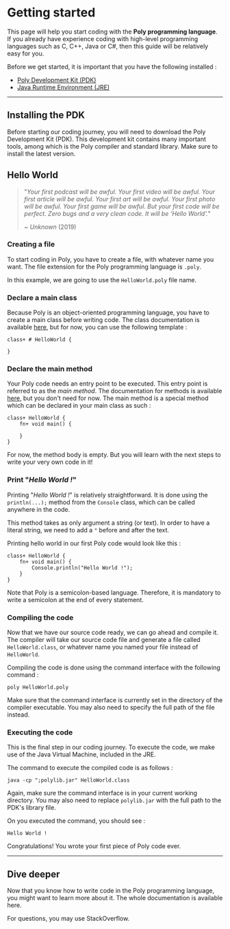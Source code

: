 # Getting started
This page will help you start coding with the **Poly programming language**.
If you already have experience coding with high-level programming languages such as C, C++, Java or C#,
then this guide will be relatively easy for you.

Before we get started, it is important that you have the following installed :
- [Poly Development Kit (PDK)](Poly-development-kit)
- [Java Runtime Environment (JRE)](https://www.java.com/)


---


## Installing the PDK
Before starting our coding journey, you will need to download the Poly Development Kit (PDK).
This development kit contains many important tools, among which is the Poly compiler and standard library.
Make sure to install the latest version.


## Hello World
> "_Your first podcast will be awful. Your first video will be awful.
> Your first article will be awful. Your first art will be awful.
> Your first photo will be awful. Your first game will be awful.
> But your first code will be perfect. Zero bugs and a very clean code.
> It will be 'Hello World'._"
> 
> ~ _Unknown_ (2019)


### Creating a file
To start coding in Poly, you have to create a file, with whatever name you want.
The file extension for the Poly programming language is `.poly`.

In this example, we are going to use the `HelloWorld.poly` file name.


### Declare a main class
Because Poly is an object-oriented programming language, you have to create a main class before writing code.
The class documentation is available [here](language/objects/Class.md), but for now, you can use the following template :
```poly
class+ # HelloWorld {
    
}
```


### Declare the main method
Your Poly code needs an entry point to be executed. This entry point is referred to as the _main method_.
The documentation for methods is available [here](language/objects/Method.md), but you don't need for now.
The main method is a special method which can be declared in your main class as such :
```poly
class+ HelloWorld {
    fn+ void main() {
        
    }
}
```

For now, the method body is empty. But you will learn with the next steps to write your very own code in it!


### Print "_Hello World !_"
Printing "_Hello World !_" is relatively straightforward.
It is done using the `println(...);` method from the `Console` class, which can be called anywhere in the code.

This method takes as only argument a string (or text).
In order to have a literal string, we need to add a `"` before and after the text.

Printing hello world in our first Poly code would look like this :
```poly
class+ HelloWorld {
    fn+ void main() {
        Console.println("Hello World !");
    }
}
```

Note that Poly is a semicolon-based language.
Therefore, it is mandatory to write a semicolon at the end of every statement.


### Compiling the code
Now that we have our source code ready, we can go ahead and compile it.
The compiler will take our source code file and generate a file called `HelloWorld.class`,
or whatever name you named your file instead of `HelloWorld`.

Compiling the code is done using the command interface with the following command :
````
poly HelloWorld.poly
````

Make sure that the command interface is currently set in the directory of the compiler executable.
You may also need to specify the full path of the file instead.


### Executing the code
This is the final step in our coding journey.
To execute the code, we make use of the Java Virtual Machine, included in the JRE.

The command to execute the compiled code is as follows :
````
java -cp ";polylib.jar" HelloWorld.class
````

Again, make sure the command interface is in your current working directory.
You may also need to replace `polylib.jar` with the full path to the PDK's library file.

On you executed the command, you should see :
````
Hello World !
````

Congratulations! You wrote your first piece of Poly code ever.


---


## Dive deeper
Now that you know how to write code in the Poly programming language, you might want to learn more about it.
The whole documentation is available here.

For questions, you may use StackOverflow.


















